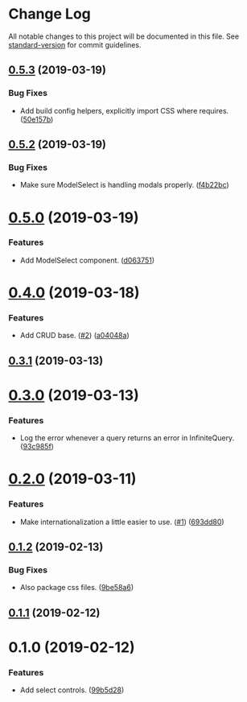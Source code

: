 # Change Log

All notable changes to this project will be documented in this file. See [standard-version](https://github.com/conventional-changelog/standard-version) for commit guidelines.

<a name="0.5.3"></a>
## [0.5.3](https://github.com/sammarks/antd-addons/compare/v0.5.2...v0.5.3) (2019-03-19)


### Bug Fixes

* Add build config helpers, explicitly import CSS where requires. ([50e157b](https://github.com/sammarks/antd-addons/commit/50e157b))



<a name="0.5.2"></a>
## [0.5.2](https://github.com/sammarks/antd-addons/compare/v0.5.0...v0.5.2) (2019-03-19)


### Bug Fixes

* Make sure ModelSelect is handling modals properly. ([f4b22bc](https://github.com/sammarks/antd-addons/commit/f4b22bc))



<a name="0.5.0"></a>
# [0.5.0](https://github.com/sammarks/antd-addons/compare/v0.4.0...v0.5.0) (2019-03-19)


### Features

* Add ModelSelect component. ([d063751](https://github.com/sammarks/antd-addons/commit/d063751))



<a name="0.4.0"></a>
# [0.4.0](https://github.com/sammarks/antd-addons/compare/v0.3.1...v0.4.0) (2019-03-18)


### Features

* Add CRUD base. ([#2](https://github.com/sammarks/antd-addons/issues/2)) ([a04048a](https://github.com/sammarks/antd-addons/commit/a04048a))



<a name="0.3.1"></a>
## [0.3.1](https://github.com/sammarks/antd-addons/compare/v0.3.0...v0.3.1) (2019-03-13)



<a name="0.3.0"></a>
# [0.3.0](https://github.com/sammarks/antd-addons/compare/v0.2.0...v0.3.0) (2019-03-13)


### Features

* Log the error whenever a query returns an error in InfiniteQuery. ([93c985f](https://github.com/sammarks/antd-addons/commit/93c985f))



<a name="0.2.0"></a>
# [0.2.0](https://github.com/sammarks/antd-addons/compare/v0.1.2...v0.2.0) (2019-03-11)


### Features

* Make internationalization a little easier to use. ([#1](https://github.com/sammarks/antd-addons/issues/1)) ([693dd80](https://github.com/sammarks/antd-addons/commit/693dd80))



<a name="0.1.2"></a>
## [0.1.2](https://github.com/sammarks/antd-addons/compare/v0.1.1...v0.1.2) (2019-02-13)


### Bug Fixes

* Also package css files. ([9be58a6](https://github.com/sammarks/antd-addons/commit/9be58a6))



<a name="0.1.1"></a>
## [0.1.1](https://github.com/sammarks/antd-addons/compare/v0.1.0...v0.1.1) (2019-02-12)



<a name="0.1.0"></a>
# 0.1.0 (2019-02-12)


### Features

* Add select controls. ([99b5d28](https://github.com/sammarks/antd-addons/commit/99b5d28))
